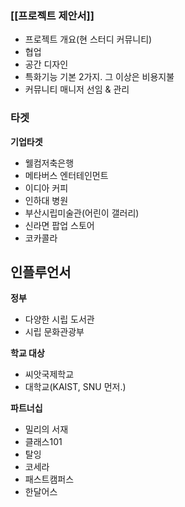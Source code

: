 ### [[프로젝트 제안서]]
- 프로젝트 개요(현 스터디 커뮤니티)
- 협업
- 공간 디자인
- 특화기능 기본 2가지. 그 이상은 비용지불
- 커뮤니티 매니저 선임 & 관리

### 타겟
**기업타겟**
- 웰컴저축은행
- 메타버스 엔터테인먼트
- 이디아 커피
- 인하대 병원
- 부산시립미술관(어린이 갤러리)
- 신라면 팝업 스토어
- 코카콜라 

**인플루언서**
- 

**정부**
- 다양한 시립 도서관
- 시립 문화관광부

**학교 대상**
- 씨앗국제학교
- 대학교(KAIST, SNU 먼저.)

**파트너십**
- 밀리의 서재
- 클래스101
- 탈잉
- 코세라 
- 패스트캠퍼스
- 한달어스
